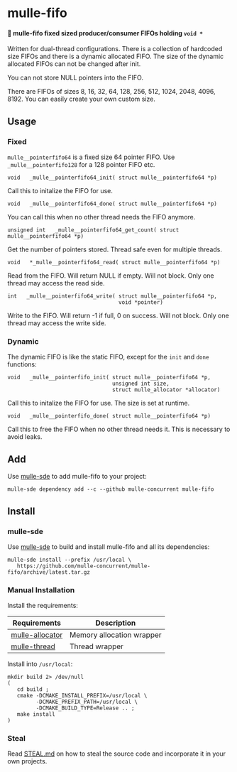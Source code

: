 # mulle-fifo

#### 🐍 mulle-fifo fixed sized producer/consumer FIFOs holding `void *`

Written for dual-thread configurations. There is a collection of hardcoded size
FIFOs and there is a dynamic allocated FIFO.
The size of the dynamic allocated FIFOs can not be changed after init.

You can not store NULL pointers into the FIFO.

There are FIFOs of sizes 8, 16, 32, 64, 128, 256, 512, 1024, 2048, 4096, 8192.
You can easily create your own custom size.


## Usage

### Fixed

`mulle__pointerfifo64` is  a fixed size 64 pointer FIFO.
Use `_mulle__pointerfifo128` for a 128 pointer FIFO etc.

```
void   _mulle__pointerfifo64_init( struct mulle__pointerfifo64 *p)
```

Call this to initalize the FIFO for use.


```
void   _mulle__pointerfifo64_done( struct mulle__pointerfifo64 *p)
```

You can call this when no other thread needs the FIFO anymore.


```
unsigned int   _mulle__pointerfifo64_get_count( struct mulle__pointerfifo64 *p)
```

Get the number of pointers stored. Thread safe even for multiple threads.


```
void   *_mulle__pointerfifo64_read( struct mulle__pointerfifo64 *p)
```

Read from the FIFO. Will return NULL if empty. Will not block.
Only one thread may access the read side.

```
int   _mulle__pointerfifo64_write( struct mulle__pointerfifo64 *p,
                                   void *pointer)
```

Write to the FIFO. Will return -1 if full, 0 on success. Will not block.
Only one thread may access the write side.


### Dynamic

The dynamic FIFO is like the static FIFO, except for the `init` and
`done` functions:

```
void   _mulle__pointerfifo_init( struct mulle__pointerfifo64 *p,
                                 unsigned int size,
                                 struct mulle_allocator *allocator)
```

Call this to initalize the FIFO for use. The size is set at runtime.


```
void   _mulle__pointerfifo_done( struct mulle__pointerfifo64 *p)
```

Call this to free the FIFO when no other thread needs it. This is necessary
to avoid leaks.



## Add

Use [mulle-sde](//github.com/mulle-sde) to add mulle-fifo to your project:

``` console
mulle-sde dependency add --c --github mulle-concurrent mulle-fifo
```

## Install

### mulle-sde

Use [mulle-sde](//github.com/mulle-sde) to build and install mulle-fifo
and all its dependencies:

```
mulle-sde install --prefix /usr/local \
   https://github.com/mulle-concurrent/mulle-fifo/archive/latest.tar.gz
```

### Manual Installation


Install the requirements:

Requirements                                               | Description
-----------------------------------------------------------|-----------------------
[mulle-allocator](//github.com/mulle-c/mulle-allocator)    | Memory allocation wrapper
[mulle-thread](//github.com/mulle-concurrent/mulle-thread) | Thread wrapper

Install into `/usr/local`:

```
mkdir build 2> /dev/null
(
   cd build ;
   cmake -DCMAKE_INSTALL_PREFIX=/usr/local \
         -DCMAKE_PREFIX_PATH=/usr/local \
         -DCMAKE_BUILD_TYPE=Release .. ;
   make install
)
```

### Steal

Read [STEAL.md](//github.com/mulle-c11/dox/STEAL.md) on how to steal the
source code and incorporate it in your own projects.

